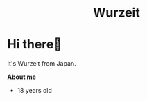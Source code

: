 <h1 align="center">Wurzeit</h1>

# Hi there👋

It's Wurzeit from Japan.

**About me**

* 18 years old
